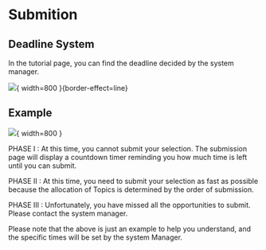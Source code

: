 # Submition

## Deadline System
In the tutorial page, you can find the deadline decided by the system manager.

![](deadline.png){ width=800 }{border-effect=line}

## Example
![](deadline-dia.png){ width=800 }

PHASE I
: At this time, you cannot submit your selection. The submission page will display a countdown timer reminding you how much time is left until you can submit.

PHASE II
: At this time, you need to submit your selection as fast as possible because the allocation of Topics is determined by the order of submission.

PHASE III
: Unfortunately, you have missed all the opportunities to submit. Please contact the system manager.

<warning>
    <p>
        Please note that the above is just an example to help you understand, and the specific times will be set by the system Manager.
    </p>
</warning>